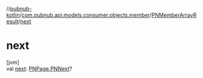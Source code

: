 //[pubnub-kotlin](../../../index.md)/[com.pubnub.api.models.consumer.objects.member](../index.md)/[PNMemberArrayResult](index.md)/[next](next.md)

# next

[jvm]\
val [next](next.md): [PNPage.PNNext](../../../../pubnub-kotlin/com.pubnub.api.models.consumer.objects/-p-n-page/-p-n-next/index.md)?
